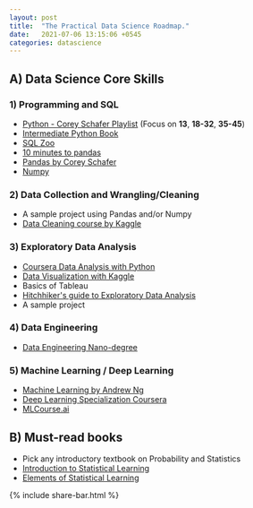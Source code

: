 ```yaml
---
layout: post
title:  "The Practical Data Science Roadmap."
date:   2021-07-06 13:15:06 +0545
categories: datascience
---
```


## A) Data Science Core Skills

### 1) Programming and SQL

- [Python - Corey Schafer Playlist](https://youtu.be/YYXdXT2l-Gg?list=PL-osiE80TeTt2d9bfVyTiXJA-UTHn6WwU) (Focus on **13**, **18-32**, **35-45**)
- [Intermediate Python Book](http://book.pythontips.com/)
- [SQL Zoo](https://sqlzoo.net/)
- [10 minutes to pandas](https://pandas.pydata.org/docs/user_guide/10min.html)
- [Pandas by Corey Schafer](https://www.youtube.com/watch?v=ZyhVh-qRZPA&list=PL-osiE80TeTsWmV9i9c58mdDCSskIFdDS)
- [Numpy](https://www.hackerearth.com/practice/machine-learning/data-manipulation-visualisation-r-python/tutorial-data-manipulation-numpy-pandas-python/tutorial/)

### 2) Data Collection and Wrangling/Cleaning

- A sample project using Pandas and/or Numpy
- [Data Cleaning course by Kaggle](https://www.kaggle.com/learn/data-cleaning)

### 3) Exploratory Data Analysis

- [Coursera Data Analysis with Python](https://www.coursera.org/learn/data-analysis-with-python)
- [Data Visualization with Kaggle](https://www.kaggle.com/learn/data-visualization)
- Basics of Tableau
- [Hitchhiker's guide to Exploratory Data Analysis](https://towardsdatascience.com/hitchhikers-guide-to-exploratory-data-analysis-6e8d896d3f7e)
- A sample project

### 4) Data Engineering

- [Data Engineering Nano-degree](https://www.udacity.com/course/data-engineer-nanodegree--nd027)

### 5) Machine Learning / Deep Learning

- [Machine Learning by Andrew Ng](https://www.coursera.org/learn/machine-learning)
- [Deep Learning Specialization Coursera](https://www.coursera.org/specializations/deep-learning)
- [MLCourse.ai](https://mlcourse.ai/)


## B) Must-read books
- Pick any introductory textbook on Probability and Statistics
- [Introduction to Statistical Learning](https://www.statlearning.com/)
- [Elements of Statistical Learning](https://web.stanford.edu/~hastie/Papers/ESLII.pdf)

{% include share-bar.html %}
